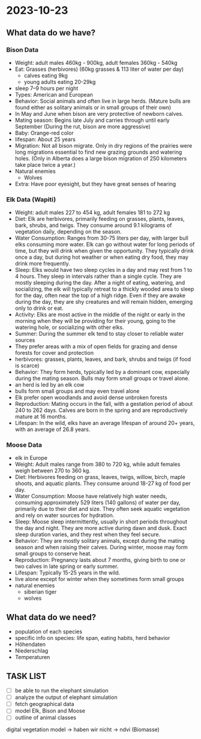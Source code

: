 # 2023-10-23

## What data do we have?
### Bison Data
- Weight: adult males 460kg - 900kg, adult females 360kg - 540kg
- Eat: Grasses (herbivores) (60kg grasses & 113 liter of water per day)
  -  calves eating 9kg
  -  young adults eating 20-29kg  
- sleep 7–9 hours per night
- Types: American and European
- Behavior: Social animals and often live in large herds. (Mature bulls are found either as solitary animals or in small groups of their own)
- In May and June when bison are very protective of newborn calves.
- Mating season: Begins late July and carries through until early September (During the rut, bison are more aggressive)
- Baby: Orange-red color
- lifespan: About 25 years
- Migration: Not all bison migrate. Only in dry regions of the prairies were long migrations essential to find new grazing grounds and watering holes. (Only in Alberta does a large bison migration of 250 kilometers take place twice a year.)
- Natural enemies
  - Wolves
- Extra: Have poor eyesight, but they have great senses of hearing


### Elk Data (Wapiti)
- Weight: adult males 227 to 454 kg, adult females 181 to 272 kg
- Diet: Elk are herbivores, primarily feeding on grasses, plants, leaves, bark, shrubs, and twigs. They consume around 9.1 kilograms of vegetation daily, depending on the season.
- Water Consumption: Ranges from 30-75 liters per day, with larger bull elks consuming more water. Elk can go without water for long periods of time, but they will drink when given the opportunity. They typically drink once a day, but during hot weather or when eating dry food, they may drink more frequently.
- Sleep: Elks would have two sleep cycles in a day and may rest from 1 to 4 hours. They sleep in intervals rather than a single cycle. They are mostly sleeping during the day.  After a night of eating, watering, and socializing, the elk will typically retreat to a thickly wooded area to sleep for the day, often near the top of a high ridge. Even if they are awake during the day, they are shy creatures and will remain hidden, emerging only to drink or eat.
- Activity: Elks are most active in the middle of the night or early in the morning when they will be providing for their young, going to the watering hole, or socializing with other elks.
- Summer: During the summer elk tend to stay closer to reliable water sources
- They prefer areas with a mix of open fields for grazing and dense forests for cover and protection
- herbivores: grasses, plants, leaves, and bark, shrubs and twigs (if food is scarce)
- Behavior: They form herds, typically led by a dominant cow, especially during the mating season. Bulls may form small groups or travel alone.
- an herd is led by an elk cow
- bulls form small groups and may even travel alone
- Elk prefer open woodlands and avoid dense unbroken forests
- Reproduction: Mating occurs in the fall, with a gestation period of about 240 to 262 days. Calves are born in the spring and are reproductively mature at 16 months.
- Lifespan: In the wild, elks have an average lifespan of around 20+ years, with an average of 26.8 years.


### Moose Data
- elk in Europe
- Weight: Adult males range from 380 to 720 kg, while adult females weigh between 270 to 360 kg.
- Diet: Herbivores feeding on grass, leaves, twigs, willow, birch, maple shoots, and aquatic plants. They consume around 18-27 kg of food per day.
- Water Consumption: Moose have relatively high water needs, consuming approximately 529 liters (140 gallons) of water per day, primarily due to their diet and size. They often seek aquatic vegetation and rely on water sources for hydration.
- Sleep: Moose sleep intermittently, usually in short periods throughout the day and night. They are more active during dawn and dusk. Exact sleep duration varies, and they rest when they feel secure.
- Behavior: They are mostly solitary animals, except during the mating season and when raising their calves. During winter, moose may form small groups to conserve heat.
- Reproduction: Pregnancy lasts about 7 months, giving birth to one or two calves in late spring or early summer.
- Lifespan: Typically 15-25 years in the wild.
- live alone except for winter when they sometimes form small groups
- natural enemies
  - siberian tiger
  - wolves


## What data do we need?
- population of each species
- specific info on species: life span, eating habits, herd behavior
- Höhendaten
- Niederschlag
- Temperaturen

## TASK LIST
- [ ] be able to run the elephant simulation
- [ ] analyze the output of elephant simulation
- [ ] fetch geographical data
- [ ] model Elk, Bison and Moose
- [ ] outline of animal classes

digital vegetation model -> haben wir nicht -> ndvi (Biomasse)

